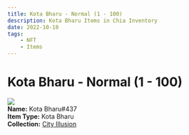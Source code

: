 ```yaml
---
title: Kota Bharu - Normal (1 - 100)
description: Kota Bharu Items in Chia Inventory
date: 2022-10-10
tags:
    - NFT
    - Items
---
```


# Kota Bharu - Normal (1 - 100)
<div class="item_thumbnail">
<img loading="lazy" src="https://y5iv6motzwmhavc6mffbrfauzr5i5oq7ig2bhlv2pm4rty4qhi.arweave.net/x1FfMdPN-mHBUXmFKGJQUzHqOuh9BtBOuuns5GeOQOg"><br/>
<div><strong>Name:</strong> Kota Bharu#437</div>
<div><strong>Item Type:</strong> Kota Bharu</div>
<div><strong>Collection:</strong> <a href="https://www.spacescan.io/xch/nft/collection/col1lend2dcn558km4wcwta4xnkfv3xpcmlp9kyt0m909emvfxechlyqdl5ndg">City Illusion</a></div>
</div>

